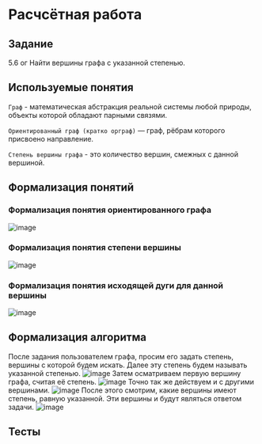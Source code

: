 # Расчсётная работа
## Задание
5.6 ог Найти вершины графа с указанной степенью.
## Используемые понятия
`Граф` - математическая абстракция реальной системы любой природы, объекты которой обладают парными связями.

`Ориентированный граф (кратко орграф)` — граф, рёбрам которого присвоено направление.

`Степень вершины графа` - это количество вершин, смежных с данной вершиной.
## Формализация понятий
### Формализация понятия ориентированного графа
![image](https://github.com/iis-32170x/RPIIS/assets/147268285/ea517406-dc08-44f4-9fd2-ef9f36386006)
### Формализация понятия степени вершины
![image](https://github.com/iis-32170x/RPIIS/assets/147268285/4e53cf4b-8d5f-46bf-a728-137898285bd2)
### Формализация понятия исходящей дуги для данной вершины
![image](https://github.com/iis-32170x/RPIIS/assets/147268285/77133b04-ff88-4aa9-bab0-53530612bfc4)
## Формализация алгоритма
После задания пользователем графа, просим его задать степень, вершины с которой будем искать. Далее эту степень будем называть указанной степенью.
![image](https://github.com/iis-32170x/RPIIS/assets/147268285/75eab2fc-45fe-45e8-a104-0a2865e587a3)
Затем осматриваем первую вершину графа, считая её степень.
![image](https://github.com/iis-32170x/RPIIS/assets/147268285/8af39720-fa00-45c8-9660-b42deea9846c)
Точно так же действуем и с другими вершинами.
![image](https://github.com/iis-32170x/RPIIS/assets/147268285/f64f000f-f0f2-4dbc-a5b4-f67f04e9f03a)
После этого смотрим, какие вершины имеют степень, равную указанной. Эти вершины и будут являться ответом задачи.
![image](https://github.com/iis-32170x/RPIIS/assets/147268285/a67c5be9-d46f-4a96-90f4-b4d5b82a8d11)
## Тесты
